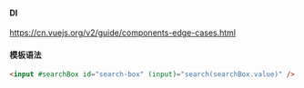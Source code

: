 #### DI

https://cn.vuejs.org/v2/guide/components-edge-cases.html

#### 模板语法

```html
<input #searchBox id="search-box" (input)="search(searchBox.value)" />
```
